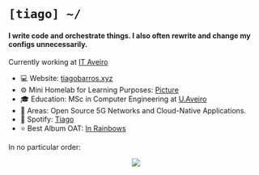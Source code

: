 # `[tiago] ~/`

#### I write code and orchestrate things. I also often rewrite and change my configs unnecessarily.

Currently working at [IT Aveiro](https://www.it.pt/ITSites/Index/3)<br>

- 💻 Website: [tiagobarros.xyz](https://tiagobarros.xyz)
- ⚙️  Mini Homelab for Learning Purposes: [Picture](https://tiagobarros.xyz/assets/homelab.svg)
- 🎓 Education: MSc in Computer Engineering at [U.Aveiro](https://www.ua.pt)
- 📄 Areas: Open Source 5G Networks and Cloud-Native Applications.
- 📀 Spotify: [Tiago](https://open.spotify.com/user/1177699548)
- ⭐️ Best Album OAT: [In Rainbows](https://open.spotify.com/album/5vkqYmiPBYLaalcmjujWxK)

In no particular order:

<p align="center">
  <a href="https://skillicons.dev">
    <img src="https://skillicons.dev/icons?i=go,py,neovim,kubernetes,docker,git,bash,linux,openstack,flask,fastapi,java" />
  </a>
</p>
